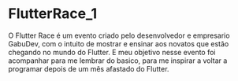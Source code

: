 # FlutterRace_1
O Flutter Race é um evento criado pelo desenvolvedor e empresario GabuDev, com o intuito de mostrar e ensinar aos novatos que estão chegando no mundo do Flutter. E meu objetivo nesse evento foi acompanhar para me lembrar do basico, para me inspirar a voltar a programar depois de um mês afastado do Flutter.
